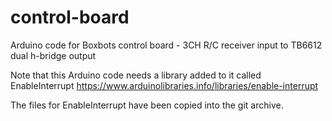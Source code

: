 # control-board
Arduino code for Boxbots control board - 3CH R/C receiver input to TB6612 dual h-bridge output

Note that this Arduino code needs a library added to it called EnableInterrupt
https://www.arduinolibraries.info/libraries/enable-interrupt

The files for EnableInterrupt have been copied into the git archive.  

